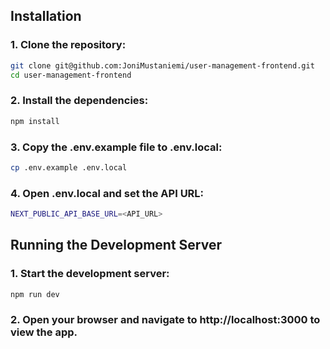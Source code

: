 ## Installation

### 1. Clone the repository:
```bash
git clone git@github.com:JoniMustaniemi/user-management-frontend.git
cd user-management-frontend
```
### 2. Install the dependencies:
```bash
npm install
```
### 3. Copy the .env.example file to .env.local:
```bash
cp .env.example .env.local
```
### 4. Open .env.local and set the API URL:
```bash
NEXT_PUBLIC_API_BASE_URL=<API_URL>
```

## Running the Development Server

### 1. Start the development server:
```bash
npm run dev
```
### 2. Open your browser and navigate to http://localhost:3000 to view the app.
